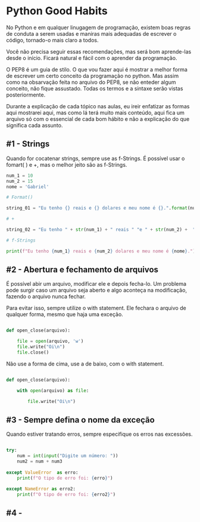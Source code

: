 # Python Good Habits

No Python e em qualquer linugagem de programação, existem boas regras de conduta a serem usadas e maniras mais adequadas de escrever o código, tornado-o mais claro a todos. 

Você não precisa seguir essas recomendações, mas será bom aprende-las desde o início. Ficará natural e fácil com o aprender da programação. 

O PEP8 é um guia de stilo. O que vou fazer aqui é mostrar a melhor forma de escrever um certo conceito da programação no python. Mas assim como na obsarvação feita no arquivo do PEP8, se não enteder algum conceito, não fique assustado. Todas os termos e a sintaxe serão vistas posteriormente.

Durante a explicação de cada tópico nas aulas, eu ireir enfatizar as formas aqui mostrarei aqui, mas como lá terá muito mais conteúdo, aqui fica um arquivo só com o essencial de cada bom hábito e não a explicação do que significa cada assunto. 

## #1 - Strings

Quando for cocatenar strings, sempre use as f-Strings. É possível usar o fomart( ) e +, mas o melhor jeito são as f-Strings.

```python
num_1 = 10
num_2 = 15
nome = 'Gabriel'

# Format()

string_01 = "Eu tenho {} reais e {} dolares e meu nome é {}.".format(num_1, num_2, nome)

# +

string_02 = "Eu tenho " + str(num_1) + " reais " "e " + str(num_2) +  " dolares e meu nome é " + nome+ "."

# f-Strings

print(f"Eu tenho {num_1} reais e {num_2} dolares e meu nome é {nome}.")

```

## #2 - Abertura e fechamento de arquivos

É possível abir um arquivo, modificar ele e depois fecha-lo. Um problema pode surgir caso um arquivo seja aberto e algo aconteça na modificação, fazendo o arquivo nunca fechar. 

Para evitar isso, sempre utilize o with statement. Ele fechara o arquivo de qualquer forma, mesmo que haja uma exceção. 

```python

def open_close(arquivo):

    file = open(arquivo, 'w')
    file.write("Oi\n")
    file.close()

```

Não use a forma de cima, use a de baixo, com o with statement.

```python

def open_close(arquivo):

    with open(arquivo) as file:

        file.write("Oi\n")

```

## #3 - Sempre defina o nome da exceção

Quando estiver tratando erros, sempre especifique os erros nas excessões.

```python

try:
    num = int(input("Digite um número: "))
    num2 = num + num3
    
except ValueError  as erro:
    print(f"O tipo de erro foi: {erro}")

except NameError as erro2:
    print(f"O tipo de erro foi: {erro2}")

```

## #4 - 